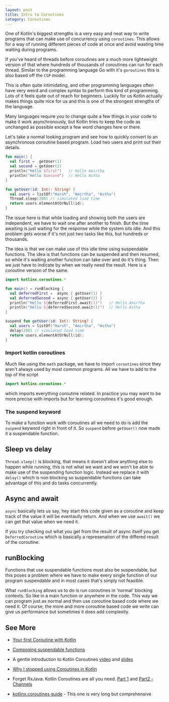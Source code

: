 ```yaml
---
layout: post
title: Intro to Coroutines
category: Coroutines
---
```


One of Kotlin's biggest strengths is a very easy and neat way to write programs that can make use of concurrency using `coroutines`. This allows for a way of running different pieces of code at once and avoid wasting time waiting during programs. 

If you've heard of threads before coroutines are a much more lightweight version of that where hundreds of thousands of coroutines can run for each thread. Similar to the programming language Go with it's `goroutines` this is also based off the `CSP` model. 

<!-- ## Concurrency vs Parallelism. Important distinction -->

This is often quite intimidating, and other programming languages often have very weird and complex syntax to perform this kind of programming. Lots of it feels quite out of reach for beginners. Luckily for us Kotlin actually makes things quite nice for us and this is one of the strongest strengths of the language. 

Many languages require you to change quite a few things in your code to make it work asynchronously, but Kotlin tries to keep the code as unchanged as possible except a few word changes here or there.

Let's take a normal looking program and see how to quickly convert to an asynchronous coroutine based program. Load two users and print out their details.

```kotlin
fun main() {
  val first =  getUser(1)
  val second = getUser(2)
  println("Hello $first")   // Hello Amirtha
  println("Hello $second")  // Hello Astha
}

fun getUser(id: Int): String? {
  val users = listOf("Harsh", "Amirtha", "Astha")
  Thread.sleep(200) // simulated load time
  return users.elementAtOrNull(id);
}
```

The issue here is that while loading and showing both the users are independent, we have to wait one after another to finish. But the time awaiting is just waiting for the response while the system sits idle. And this problem gets worse if it's not just two tasks like this, but hundreds or thousands.

The idea is that we can make use of this idle time using suspendable functions. The idea is that functions can be suspended and then resumed, so while it's waiting another function can take over and do it's thing. Then we just have to indicate by when we really need the result. Here is a coroutine version of the same.

```kotlin
import kotlinx.coroutines.*

fun main() = runBlocking {
  val deferredFirst =  async { getUser(1) }
  val deferredSecond = async { getUser(2) }
  println("Hello ${deferredFirst.await()}")   // Hello Amirtha
  println("Hello ${deferredSecond.await()}")  // Hello Astha
}

suspend fun getUser(id: Int): String? {
  val users = listOf("Harsh", "Amirtha", "Astha")
  delay(200) // simulated load time
  return users.elementAtOrNull(id);
}
```

### Import kotlin coroutines

Much like using the `math` package, we have to import `coroutines` since they aren't always used by most common programs. All we have to add to the top of the script

```kotlin
import kotlinx.coroutines.*
```

which imports everything coroutine related. In practice you may want to be more precise with imports but for learning coroutines it's good enough.

### The suspend keyword

To make a function work with coroutines all we need to do is add the `suspend` keyword right in front of it. So `suspend` before `getUser()` now made it a suspendable function.

## Sleep vs delay 

`Thread.sleep()` is blocking, that means it doesn't allow anything else to happen while running, this is not what we want and we won't be able to make use of the suspending function logic. Instead we replace it with `delay()` which is non blocking so suspendable functions can take advantage of this and do tasks concurrently.

## Async and await

`async` basically lets us say, hey start this code given as a coroutine and keep track of the value it will be eventaully return. And when we use `await()` we can get that value when we need it.

If you try checking out what you get from the result of async itself you get `DeferredCoroutine` which is basically a represenation of the differed result of the coroutine. 

## runBlocking

Functions that use suspendable functions must also be suspendable, but this poses a problem where we have to make every single function of our program suspendable and in most cases that's simply not feasible. 

What `runBlocking` allows us to do is run coroutines in 'normal' blocking contexts. So like in a main function or anywhere in the code. This way we can program just as normal and then use coroutine based code where we need it. Of course, the more and more coroutine based code we write can give us performance but sometimes it does add complexity. 

## See More

* [Your first Coroutine with Kotlin](https://kotlinlang.org/docs/tutorials/coroutines/coroutines-basic-jvm.html)

* [Composing suspendable functions](https://kotlinlang.org/docs/reference/coroutines/composing-suspending-functions.html)

* A gentle introduction to Kotlin Coroutines [video](https://www.youtube.com/watch?v=q6ohvAw7bKM) and [slides](https://speakerdeck.com/amejia481/a-gentle-introduction-to-kotlin-coroutines)

* [Why I stopped using Coroutines in Kotlin](https://dev.to/martinhaeusler/why-i-stopped-using-coroutines-in-kotlin-kg0)

* Forget RxJava: Kotlin Coroutines are all you need. [Part 1](https://proandroiddev.com/forget-rxjava-kotlin-coroutines-are-all-you-need-part-1-2-4f62ecc4f99b) and [Part2 - Channels](https://proandroiddev.com/forget-rxjava-kotlin-coroutines-are-all-you-need-d4dbdb509708)

* [kotlinx.coroutines guide](https://github.com/Kotlin/kotlinx.coroutines/blob/master/coroutines-guide.md) - This one is very long but comprehensive